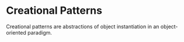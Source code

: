 # Creational Patterns

Creational patterns are abstractions of object instantiation
in an object-oriented paradigm.

